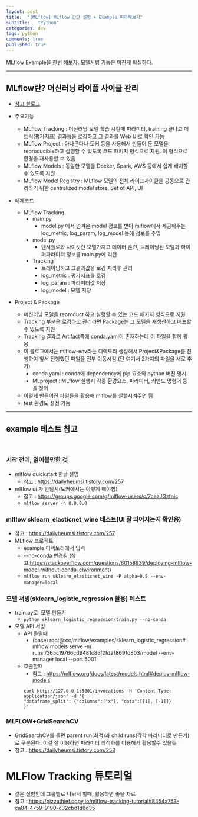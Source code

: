 ```yaml
---
layout: post
title:  "[MLflow] MLflow 간단 설명 + Example 따라해보기"
subtitle:   "Python"
categories: dev
tags: python
comments: true
published: true
---
```


MLflow Example을 한번 해보자. 모델서빙 기능은 미친게 확실하다.

---
   
## MLflow란? 머신러닝 라이플 사이클 관리
- [참고 블로그](https://lsjsj92.tistory.com/625)

- 주요기능
    - MLflow Tracking : 머신러닝 모델 학습 시킬때 파라미터, training 끝나고 메트릭(평가지표) 결과등을 로깅하고 그 결과를 Web UI로 확인 가능
    - MLflow Project : 아나콘다나 도커 등을 사용해서 만들어 둔 모델을 reproducible하고 실행할 수 있도록 코드 패키지 형식으로 지원. 이 형식으로 환경을 재사용할 수 있음
    - MLflow Models : 동일한 모델을 Docker, Spark, AWS 등에서 쉽게 배치할수 있도록 지원
    - MLflow Model Registry : MLflow 모델의 전체 라이프사이클을 공동으로 관리하기 위한 centralized model store, Set of API, UI
  
- 예제코드 
    - MLflow Tracking
        - main.py
            - model.py 에서 넘겨온 model 정보를 받아 mlflow에서 제공해주는 log_metric, log_param, log_model 등에 정보를 주입    
        - model.py
            - 텐서플로와 사이킷런 모델가지고 데이터 훈련, 트레이닝된 모델과 하이퍼파라미터 정보를 main.py에 리턴
        - Tracking
            - 트레이닝하고 그결과값을 로깅 처리후 관리
            - log_metric : 평가지표를 로깅
            - log_param : 파라미터값 저장
            - log_model : 모델 저장
  
- Project & Package
    - 머신러닝 모델을 reproduct 하고 실행할 수 있는 코드 패키지 형식으로 지원
    - Tracking 부분은 로깅하고 관리라면 Package는 그 모델을 재생산하고 배포할 수 있도록 지원
    - Tracking 결과로 Artifact쪽에 conda.yaml이 존재하는데 이 파일을 함께 활용
    - 이 블로그에서는 mlflow-env라는 디렉토리 생성해서 Project&Package를 진행하여 앞서 진행했던 파일을 전부 이동시킴.(단 여기서 2가지의 파일을 새로 추가)
        - conda.yaml : conda에 dependency에 pip 요소와 python 버젼 명시
        - MLproject : MLflow 실행시 각종 환경요소, 파라미터, 커맨드 명령어 등을 정의
    - 이렇게 만들어진 파일들을 활용해 mlflow를 실핼시켜주면 됨
    - test 환경도 설정 가능

---

## example 테스트 참고
   
### 시작 전에, 읽어볼만한 것
- mlflow quickstart 한글 설명
    - 참고 : https://dailyheumsi.tistory.com/257
  
- mlflow ui 가 안될시(도커에서는 이렇게 해야함)
    - 참고 : https://groups.google.com/g/mlflow-users/c/7cezJGzfnic
    - ```mlflow server -h 0.0.0.0```
  
### mlflow sklearn_elasticnet_wine 테스트(UI 잘 띄어지는지 확인용)
- 참고 : https://dailyheumsi.tistory.com/257
- MLflow 프로젝트
    - example 디렉토리에서 입력
    - --no-conda 변경됨 (참고:https://stackoverflow.com/questions/60158939/deploying-mlflow-model-without-conda-environment)
    - ```mlflow run sklearn_elasticnet_wine -P alpha=0.5 --env-manager=local```
   
### 모델 서빙(sklearn_logistic_regression 활용) 테스트
- train.py로  모델 만들기
    - ```python sklearn_logistic_regression/train.py --no-conda```
- 모델 API 서빙
    - API 올릴때
        - (base) root@xx:/mlflow/examples/sklearn_logistic_regression# mlflow models serve -m runs:/365c19766cd9481c85f2fd218691d803/model --env-manager local --port 5001
    - 호출할때
        - 참고 : https://mlflow.org/docs/latest/models.html#deploy-mlflow-models
        ```
        curl http://127.0.0.1:5001/invocations -H 'Content-Type: application/json' -d '{
        "dataframe_split": {"columns":["x"], "data":[[1], [-1]]}
        }'
        ```
  
### MLFLOW+GridSearchCV
- GridSearchCV를 돌면 parent run(최적)과 child runs(각각 파라미터로 만든거)로 구분된다. 이걸 잘 이용하면 파라미터 최적화를 이용해서 활용할수 있을듯
- 참고 : https://dailyheumsi.tistory.com/258
  
# MLFlow Tracking 튜토리얼
- 같은 실험인데 그룹별로 나눠서 할때, 활용하면 좋을 자료
- 참고 : https://pizzathief.oopy.io/mlflow-tracking-tutorial#8454a753-ca84-4759-9190-c32cbd1d8d35

